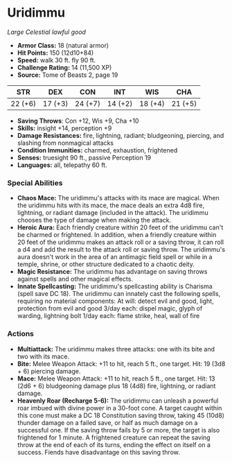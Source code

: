 # Uridimmu

*Large* *Celestial* *lawful good*

- **Armor Class:** 18 (natural armor)
- **Hit Points:** 150 (12d10+84)
- **Speed:** walk 30 ft. fly 90 ft.
- **Challenge Rating:** 14 (11,500 XP)
- **Source:** Tome of Beasts 2, page 19

| STR | DEX | CON | INT | WIS | CHA |
| --- | --- | --- | --- | --- | --- |
| 22 (+6) | 17 (+3) | 24 (+7) | 14 (+2) | 18 (+4) | 21 (+5) |

- **Saving Throws**: Con +12, Wis +9, Cha +10
- **Skills:** insight +14, perception +9
- **Damage Resistances:** fire, lightning, radiant; bludgeoning, piercing, and slashing from nonmagical attacks
- **Condition Immunities:** charmed, exhaustion, frightened
- **Senses:** truesight 90 ft., passive Perception 19
- **Languages:** all, telepathy 60 ft.

### Special Abilities

- **Chaos Mace:** The uridimmu's attacks with its mace are magical. When the uridimmu hits with its mace, the mace deals an extra 4d8 fire, lightning, or radiant damage (included in the attack). The uridimmu chooses the type of damage when making the attack.
- **Heroic Aura:** Each friendly creature within 20 feet of the uridimmu can't be charmed or frightened. In addition, when a friendly creature within 20 feet of the uridimmu makes an attack roll or a saving throw, it can roll a d4 and add the result to the attack roll or saving throw. The uridimmu's aura doesn't work in the area of an antimagic field spell or while in a temple, shrine, or other structure dedicated to a chaotic deity.
- **Magic Resistance:** The uridimmu has advantage on saving throws against spells and other magical effects.
- **Innate Spellcasting:** The uridimmu's spellcasting ability is Charisma (spell save DC 18). The uridimmu can innately cast the following spells, requiring no material components:
At will: detect evil and good, light, protection from evil and good
3/day each: dispel magic, glyph of warding, lightning bolt
1/day each: flame strike, heal, wall of fire

### Actions

- **Multiattack:** The uridimmu makes three attacks: one with its bite and two with its mace.
- **Bite:** Melee Weapon Attack: +11 to hit, reach 5 ft., one target. Hit: 19 (3d8 + 6) piercing damage.
- **Mace:** Melee Weapon Attack: +11 to hit, reach 5 ft., one target. Hit: 13 (2d6 + 6) bludgeoning damage plus 18 (4d8) fire, lightning, or radiant damage.
- **Heavenly Roar (Recharge 5-6):** The uridimmu can unleash a powerful roar imbued with divine power in a 30-foot cone. A target caught within this cone must make a DC 18 Constitution saving throw, taking 45 (10d8) thunder damage on a failed save, or half as much damage on a successful one. If the saving throw fails by 5 or more, the target is also frightened for 1 minute. A frightened creature can repeat the saving throw at the end of each of its turns, ending the effect on itself on a success. Fiends have disadvantage on this saving throw.


